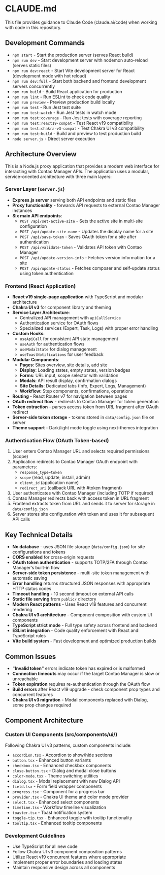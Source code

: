 # CLAUDE.md

This file provides guidance to Claude Code (claude.ai/code) when working with code in this repository.

## Development Commands

- `npm start` - Start the production server (serves React build)
- `npm run dev` - Start development server with nodemon auto-reload (serves static files)
- `npm run dev:react` - Start Vite development server for React (development mode with hot reload)
- `npm run dev:full` - Start both backend and frontend development servers concurrently
- `npm run build` - Build React application for production
- `npm run lint` - Run ESLint to check code quality
- `npm run preview` - Preview production build locally
- `npm run test` - Run Jest test suite
- `npm run test:watch` - Run Jest tests in watch mode
- `npm run test:coverage` - Run Jest tests with coverage reporting
- `npm run test:react19-compat` - Test React v19 compatibility
- `npm run test:chakra-v3-compat` - Test Chakra UI v3 compatibility
- `npm run test:build` - Build and preview to test production build
- `node server.js` - Direct server execution

## Architecture Overview

This is a Node.js proxy application that provides a modern web interface for interacting with Contao Manager APIs. The application uses a modular, service-oriented architecture with three main layers:

### Server Layer (`server.js`)
- **Express.js server** serving both API endpoints and static files
- **Proxy functionality** - forwards API requests to external Contao Manager instances
- **Six main API endpoints**:
  - `POST /api/set-active-site` - Sets the active site in multi-site configuration
  - `POST /api/update-site-name` - Updates the display name for a site
  - `POST /api/save-token` - Saves OAuth token for a site after authentication
  - `POST /api/validate-token` - Validates API token with Contao Manager
  - `POST /api/update-version-info` - Fetches version information for a site
  - `POST /api/update-status` - Fetches composer and self-update status using token authentication

### Frontend (React Application)
- **React v19 single-page application** with TypeScript and modular architecture
- **Chakra UI v3** for component library and theming
- **Service Layer Architecture**:
  - Centralized API management with `apiCallService`
  - Authentication service for OAuth flows
  - Specialized services (Expert, Task, Logs) with proper error handling
- **Custom Hooks**:
  - `useApiCall` for consistent API state management
  - `useAuth` for authentication flows
  - `useModalState` for dialog management
  - `useToastNotifications` for user feedback
- **Modular Components**:
  - **Pages**: Sites overview, site details, add site
  - **Display**: Loading states, empty states, version badges
  - **Forms**: URL input, scope selector with validation
  - **Modals**: API result display, confirmation dialogs
  - **Site Details**: Dedicated tabs (Info, Expert, Logs, Management)
  - **Workflow**: Step components, confirmations, operations
- **Routing** - React Router v7 for navigation between pages
- **OAuth redirect flow** - redirects to Contao Manager for token generation
- **Token extraction** - parses access token from URL fragment after OAuth redirect
- **Server-side token storage** - tokens stored in `data/config.json` file on server
- **Theme support** - Dark/light mode toggle using next-themes integration

### Authentication Flow (OAuth Token-based)
1. User enters Contao Manager URL and selects required permissions (scope)
2. Application redirects to Contao Manager OAuth endpoint with parameters:
   - `response_type=token`
   - `scope` (read, update, install, admin)
   - `client_id` (application name)
   - `redirect_uri` (callback URL with #token fragment)
3. User authenticates with Contao Manager (including TOTP if required)
4. Contao Manager redirects back with access token in URL fragment
5. Frontend extracts token from URL and sends it to server for storage in `data/config.json`
6. Server stores site configuration with token and uses it for subsequent API calls

## Key Technical Details

- **No database** - uses JSON file storage (`data/config.json`) for site configurations and tokens
- **CORS enabled** for cross-origin requests
- **OAuth token authentication** - supports TOTP/2FA through Contao Manager's built-in flow
- **Server-side token persistence** - multi-site token management with automatic saving
- **Error handling** returns structured JSON responses with appropriate HTTP status codes
- **Timeout handling** - 10 second timeout on external API calls
- **Static file serving** from `public/` directory
- **Modern React patterns** - Uses React v19 features and concurrent rendering
- **Chakra UI v3 architecture** - Component composition with custom UI components
- **TypeScript strict mode** - Full type safety across frontend and backend
- **ESLint integration** - Code quality enforcement with React and TypeScript rules
- **Vite build system** - Fast development and optimized production builds

## Common Issues

- **"Invalid token"** errors indicate token has expired or is malformed
- **Connection timeouts** may occur if the target Contao Manager is slow or unreachable
- **Token expiration** requires re-authentication through the OAuth flow
- **Build errors** after React v19 upgrade - check component prop types and concurrent features
- **Chakra UI v3 migration** - Modal components replaced with Dialog, some prop changes required

## Component Architecture

### Custom UI Components (src/components/ui/)
Following Chakra UI v3 patterns, custom components include:
- `accordion.tsx` - Accordion to show/hide sections
- `button.tsx` - Enhanced button variants
- `checkbox.tsx` - Enhanced checkbox components
- `close-button.tsx` - Dialog and modal close buttons
- `color-mode.tsx` - Theme switching utilities
- `dialog.tsx` - Modal replacement with new Dialog API
- `field.tsx` - Form field wrapper components
- `progress.tsx` - Component for a progress bar
- `provider.tsx` - Chakra UI theme and color mode provider
- `select.tsx` - Enhanced select components
- `timeline.tsx` - Workflow timeline visualization
- `toaster.tsx` - Toast notification system
- `toggle-tip.tsx` - Enhanced toggle with tooltip functionality
- `tooltip.tsx` - Enhanced tooltip components

### Development Guidelines
- Use TypeScript for all new code
- Follow Chakra UI v3 component composition patterns
- Utilize React v19 concurrent features where appropriate
- Implement proper error boundaries and loading states
- Maintain responsive design across all components